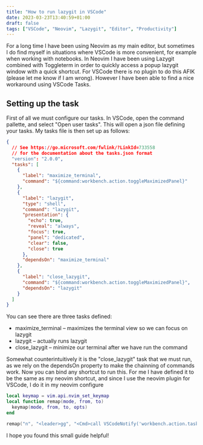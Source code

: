 ```yaml
---
title: "How to run lazygit in VSCode"
date: 2023-03-23T13:40:59+01:00
draft: false
tags: ["VSCode", "Neovim", "Lazygit", "Editor", "Productivity"]
---
```


For a long time I have been using Neovim as my main editor, but sometimes I do find myself in situations
where VSCode is more convenient, for example when working with notebooks.
In Neovim I have been using Lazygit combined with Toggleterm in order to quickly access a popup lazygit
window with a quick shortcut. For VSCode there is no plugin to do this AFIK (please let me know if I am wrong).
However I have been able to find a nice workaround using VSCode Tasks.

## Setting up the task

First of all we must configure our tasks. In VSCode, open the command pallette, and select "Open user tasks".
This will open a json file defining your tasks. My tasks file is then set up as follows:

```json
{
  // See https://go.microsoft.com/fwlink/?LinkId=733558
  // for the documentation about the tasks.json format
  "version": "2.0.0",
  "tasks": [
    {
      "label": "maximize_terminal",
      "command": "${command:workbench.action.toggleMaximizedPanel}"
    },
    {
      "label": "lazygit",
      "type": "shell",
      "command": "lazygit",
      "presentation": {
        "echo": true,
        "reveal": "always",
        "focus": true,
        "panel": "dedicated",
        "clear": false,
        "close": true
      },
      "dependsOn": "maximize_terminal"
    },
    {
      "label": "close_lazygit",
      "command": "${command:workbench.action.toggleMaximizedPanel}",
      "dependsOn": "lazygit"
    }
  ]
}
```

You can see there are three tasks defined:

- maximize_terminal – maximizes the terminal view so we can focus on lazygit
- lazygit – actually runs lazygit
- close_lazygit – minimize our terminal after we have run the command

Somewhat counterintuitively it is the "close_lazygit" task that we must run, as we rely on the dependsOn property
to make the chainning of commands work. Now you can bind any shortcut to run this. For me I have defined it to
be the same as my neovim shortcut, and since I use the neovim plugin for VSCode, I do it in my neovim configure

```lua
local keymap = vim.api.nvim_set_keymap
local function remap(mode, from, to)
  keymap(mode, from, to, opts)
end

remap("n", "<leader>gg", "<Cmd>call VSCodeNotify('workbench.action.tasks.runTask', 'close_lazygit')<CR>")
```

I hope you found this small guide helpful!

